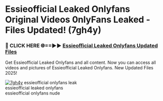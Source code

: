# Essieofficial Leaked Onlyfans Original Videos 0nlyFans Leaked - Files Updated! (7gh4y)

<h3>🔴 CLICK HERE 🌐==►► <a href="https://tinyurl.com/2jnfzry5" rel="nofollow">Essieofficial Leaked Onlyfans Updated Files</a></h3>

Get Essieofficial Leaked Onlyfans and all content. Now you can access all videos and pictures of Essieofficial Leaked Onlyfans. New Updated Files 2025!

[![7gh4y](https://i.imgur.com/GyGTBgg.gif)](https://tinyurl.com/2jnfzry5)
essieofficial onlyfans leak<br>
essieofficial leaked onlyfans<br>
essieofficial onlyfans nude